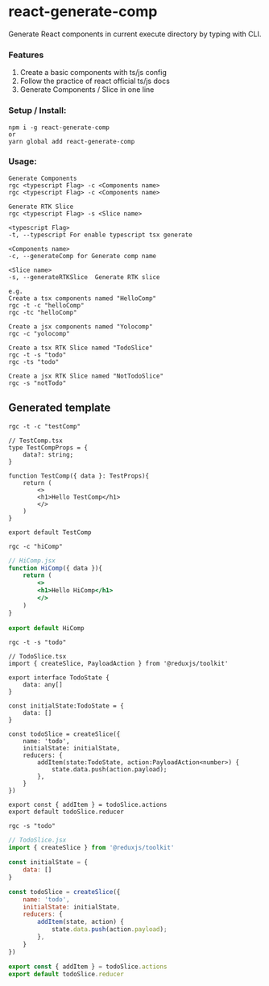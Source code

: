 # react-generate-comp

Generate React components in current execute directory by typing with CLI.

### Features
1. Create a basic components with ts/js config  
2. Follow the practice of react official ts/js docs
3. Generate Components / Slice in one line

### Setup / Install:
```
npm i -g react-generate-comp
or
yarn global add react-generate-comp
```

### Usage:
```
Generate Components
rgc <typescript Flag> -c <Components name>  
rgc <typescript Flag> -c <Components name> 

Generate RTK Slice
rgc <typescript Flag> -s <Slice name> 

<typescript Flag>  
-t, --typescript For enable typescript tsx generate 

<Components name>  
-c, --generateComp for Generate comp name

<Slice name>  
-s, --generateRTKSlice  Generate RTK slice

e.g.
Create a tsx components named "HelloComp"
rgc -t -c "helloComp"
rgc -tc "helloComp"

Create a jsx components named "Yolocomp"
rgc -c "yolocomp"

Create a tsx RTK Slice named "TodoSlice"
rgc -t -s "todo"
rgc -ts "todo"

Create a jsx RTK Slice named "NotTodoSlice"
rgc -s "notTodo"
```

## Generated template
```rgc -t -c "testComp"```
```tsx
// TestComp.tsx
type TestCompProps = {
    data?: string;
}
    
function TestComp({ data }: TestProps){
    return (
        <>
        <h1>Hello TestComp</h1>
        </>
    )
}
    
export default TestComp
```

```rgc -c "hiComp"```
```jsx
// HiComp.jsx
function HiComp({ data }){
    return (
        <>
        <h1>Hello HiComp</h1>
        </>
    )
}
    
export default HiComp
```

```rgc -t -s "todo"```
```tsx
// TodoSlice.tsx
import { createSlice, PayloadAction } from '@reduxjs/toolkit'

export interface TodoState { 
    data: any[] 
}

const initialState:TodoState = {
    data: []
}

const todoSlice = createSlice({
    name: 'todo',
    initialState: initialState,
    reducers: {
        addItem(state:TodoState, action:PayloadAction<number>) {
            state.data.push(action.payload);
        },
    }
})

export const { addItem } = todoSlice.actions
export default todoSlice.reducer
```

```rgc -s "todo"```
```jsx
// TodoSlice.jsx
import { createSlice } from '@reduxjs/toolkit'

const initialState = {
    data: []
}

const todoSlice = createSlice({
    name: 'todo',
    initialState: initialState,
    reducers: {
        addItem(state, action) {
            state.data.push(action.payload);
        },
    }
})

export const { addItem } = todoSlice.actions
export default todoSlice.reducer
```